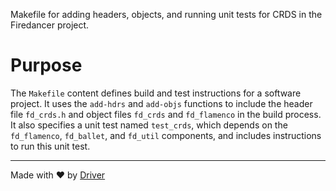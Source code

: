 <!--------------------------------------------------------------------------------->
<!-- IMPORTANT: This file is auto-generated by Driver (https://driver.ai). -------->
<!-- Manual edits may be overwritten on future commits. --------------------------->
<!--------------------------------------------------------------------------------->

Makefile for adding headers, objects, and running unit tests for CRDS in the Firedancer project.

# Purpose
The `Makefile` content defines build and test instructions for a software project. It uses the `add-hdrs` and `add-objs` functions to include the header file `fd_crds.h` and object files `fd_crds` and `fd_flamenco` in the build process. It also specifies a unit test named `test_crds`, which depends on the `fd_flamenco`, `fd_ballet`, and `fd_util` components, and includes instructions to run this unit test.

---
Made with ❤️ by [Driver](https://www.driver.ai/)